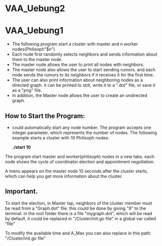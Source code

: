 # VAA_Uebung2

# VAA_Uebung1


- The following program start a cluster with master and n worker nodes(Philisoph"$n")
- Each node first randomly selects neighbors and sends information about them to the master node.
- The master node allows the user to print all nodes with neighbors.
- The master node also allows the user to start sending rumors. and each node sends the rumors to its neighbors if it receives it for the first time.
- The user can also print information about neighboring nodes as a directed graph. it can be printed to stdr, write it to a ".dot" file, or save it as a "png" file.
- In addition, the Master node allows the user to create an undirected graph.

## How to Start the Program:

<!-- 1. It can provide a ".txt" file path as a parameter, which includes information about the cluster master and the worker node. The following example shows the format, such as the information tree to be recorded.

    **Master: 127.0.0.1:8793**\
    **node02: 127.0.0.1:8794**
    
    The program takes as the first parameter a "file" string, and the second parameter the path of the file as follows: 

    **./start file Nodes.txt**
    
    __A "Nodes.txt" file already exists in the root folder.__ -->


-   could automatically start any node number. The program accepts one integer parameter, which represents the number of nodes. The following example starts a cluster with 10 Philisoph nodes:

    **./start 10**


The program start master and worker(philisoph) nodes in a new tabs. each node shows the cycle of coordinator election and appointment negotiation. 

A menu appears on the master node 10 seconds after the cluster starts, which can help you get more information about the cluster.


## Important. 
To start the election, in Master tap, neighbors of the cluster member must be read from a "Graph.dot" file. this could be done by giving "9" to the terminal. in the root folder there is a file "mygraph.dot", which will be read by default. it could be replaced in "/Cluster/init.go file" in a global var called "file"

To modify the available time and A_Max you can also replace in this path: "/Cluster/init.go file"
